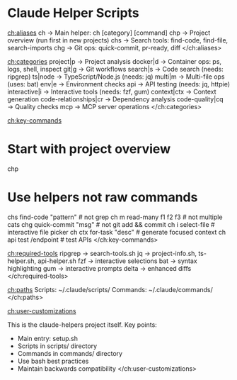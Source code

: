# Claude Helper Scripts

<ch:aliases>
ch   → Main helper: ch [category] [command]
chp  → Project overview (run first in new projects)
chs  → Search tools: find-code, find-file, search-imports
chg  → Git ops: quick-commit, pr-ready, diff
</ch:aliases>

<ch:categories>
project|p         → Project analysis
docker|d          → Container ops: ps, logs, shell, inspect
git|g             → Git workflows
search|s          → Code search (needs: ripgrep)
ts|node           → TypeScript/Node.js (needs: jq)
multi|m           → Multi-file ops (uses: bat)
env|e             → Environment checks
api               → API testing (needs: jq, httpie)
interactive|i     → Interactive tools (needs: fzf, gum)
context|ctx       → Context generation
code-relationships|cr → Dependency analysis
code-quality|cq   → Quality checks
mcp               → MCP server operations
</ch:categories>

<ch:key-commands>
# Start with project overview
chp

# Use helpers not raw commands
chs find-code "pattern"      # not grep
ch m read-many f1 f2 f3      # not multiple cats
chg quick-commit "msg"       # not git add && commit
ch i select-file             # interactive file picker
ch ctx for-task "desc"       # generate focused context
ch api test /endpoint        # test APIs
</ch:key-commands>

<ch:required-tools>
ripgrep → search-tools.sh
jq      → project-info.sh, ts-helper.sh, api-helper.sh
fzf     → interactive selections
bat     → syntax highlighting
gum     → interactive prompts
delta   → enhanced diffs
</ch:required-tools>

<ch:paths>
Scripts: ~/.claude/scripts/
Commands: ~/.claude/commands/
</ch:paths>

<ch:user-customizations>
<!-- Project-specific for claude-helpers -->
This is the claude-helpers project itself. Key points:
- Main entry: setup.sh
- Scripts in scripts/ directory
- Commands in commands/ directory
- Use bash best practices
- Maintain backwards compatibility
</ch:user-customizations>